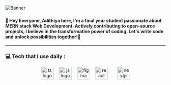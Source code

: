 
   ![Banner](https://github.com/user-attachments/assets/bc4c2b93-516f-4877-8193-5e8283c82aa3)


###

<h4 align="left"> 👋 Hey Everyone, Adithiya here, I'm a final year student passionate about MERN stack Web Development. Actively contributing to open-source projects, I believe in the transformative power of coding. Let's write code and unlock possibilities together!🚀</h4>

---
<h3 align="left">💻 Tech that I use daily : </h3>
<div align="center">
  <img src="https://skillicons.dev/icons?i=ts" height="40" alt="ts logo"  />
  <img width="9" />
  <img src="https://skillicons.dev/icons?i=js" height="40" alt="js logo"  />
<img width="9" />
  <img src="https://skillicons.dev/icons?i=figma" height="40" alt="figma logo"  />
  <img width="9" />
  <img src="https://cdn.jsdelivr.net/gh/devicons/devicon/icons/react/react-original.svg" height="40" alt="react logo"  />
  <img width="9" />
  <img width="9" />
  <img src="https://skillicons.dev/icons?i=nextjs" height="40" alt="nextjs logo"  />
<!--   <img width="9" />
  
</div>

---

 

<!---
Adithiya5Hub/Adithiya5Hub is a ✨ special ✨ repository because its `README.md` (this file) appears on your GitHub profile.
You can click the Preview link to take a look at your changes.
--->
